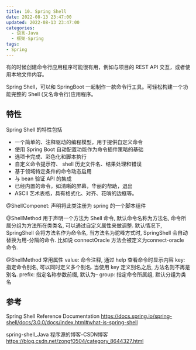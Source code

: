 ```yaml
---
title: 10. Spring Shell
date: 2022-08-13 23:47:00
updated: 2022-08-13 23:47:00
categories:
  - 语言-Java
  - 框架-Spring
tags:
- Spring
---
```


有的时候创建命令行应用程序可能很有用，例如与项目的 REST API 交互，或者使用本地文件内容。

Spring Shell，可以和 SpringBoot 一起制作一款命令行工具。可轻松构建一个功能完整的 Shell (又名命令行)应用程序。

## 特性

Spring Shell 的特性包括

* 一个简单的、注释驱动的编程模型，用于提供自定义命令
* 使用 Spring Boot 自动配置功能作为命令插件策略的基础
* 选项卡完成、彩色化和脚本执行
* 自定义命令提示符、 shell 历史文件名、结果处理和错误
* 基于领域特定条件的命令动态启用
* 与 bean 验证 API 的集成
* 已经内置的命令，如清晰的屏幕，华丽的帮助，退出
* ASCII 艺术表格，具有格式化、对齐、花哨的边框等。

<!-- more -->

@ShellComponet: 声明将此类注册为 spring 的一个脚本组件

@ShellMethod 用于声明一个方法为 Shell 命令, 默认命令名称为方法名, 命令所属分组为方法所在类类名, 可以通过自定义属性来做调整. 默认情况下, SpringShell 会将方法名作为命令名, 当方法名为驼峰方式时, SpringShell 会自动替换为用-分隔的命令. 比如说 connectOracle 方法会被定义为connect-oracle 命令.

@ShellMethod 常用属性
value: 命令注释, 通过 help 查看命令时显示内容
key: 指定命令别名, 可以同时定义多个别名. 当使用 key 定义别名之后, 方法名则不再是别名.
prefix: 指定名称参数前缀, 默认为–
group: 指定命令所属组, 默认分组为类名

## 参考

Spring Shell Reference Documentation
<https://docs.spring.io/spring-shell/docs/3.0.0/docs/index.html#what-is-spring-shell>

spring-shell_Java 程序源的博客-CSDN博客
<https://blog.csdn.net/zongf0504/category_8644327.html>
